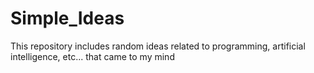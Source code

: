 # Simple_Ideas
This repository includes random ideas related to programming, artificial intelligence, etc... that came to my mind
